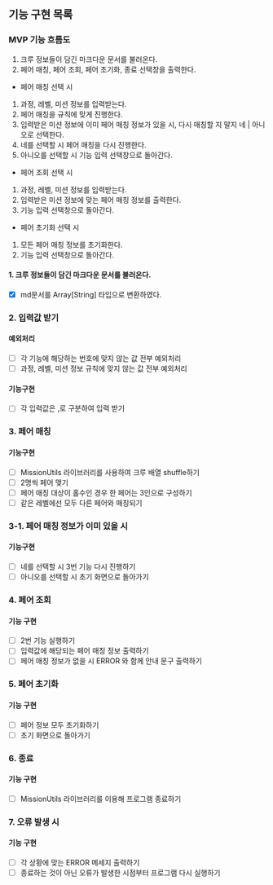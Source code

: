 ## 기능 구현 목록

### MVP 기능 흐름도

1. 크루 정보들이 담긴 마크다운 문서를 불러온다.
2. 페어 매칭, 페어 조회, 페어 초기화, 종료 선택창을 출력한다.

- 페어 매칭 선택 시

1. 과정, 레벨, 미션 정보를 입력받는다.
2. 페어 매칭을 규칙에 맞게 진행한다.
3. 입력받은 미션 정보에 이미 페어 매칭 정보가 있을 시, 다시 매칭할 지 말지 네 | 아니오로 선택한다.
4. 네를 선택할 시 페어 매칭을 다시 진행한다.
5. 아니오를 선택할 시 기능 입력 선택창으로 돌아간다.

- 페어 조회 선택 시

1. 과정, 레벨, 미션 정보를 입력받는다.
2. 입력받은 미션 정보에 맞는 페어 매칭 정보를 출력한다.
3. 기능 입력 선택창으로 돌아간다.

- 페어 초기화 선택 시

1. 모든 페어 매칭 정보를 초기화한다.
2. 기능 입력 선택창으로 돌아간다.

#### 1. 크루 정보들이 담긴 마크다운 문서를 불러온다.

- [x] md문서를 Array[String] 타입으로 변환하였다.

### 2. 입력값 받기

#### 예외처리

- [ ] 각 기능에 해당하는 번호에 맞지 않는 값 전부 예외처리
- [ ] 과정, 레벨, 미션 정보 규칙에 맞지 않는 값 전부 예외처리

#### 기능구현

- [ ] 각 입력값은 ,로 구분하여 입력 받기

### 3. 페어 매칭

#### 기능구현

- [ ] MissionUtils 라이브러리를 사용하여 크루 배열 shuffle하기
- [ ] 2명씩 페어 맺기
- [ ] 페어 매칭 대상이 홀수인 경우 한 페어는 3인으로 구성하기
- [ ] 같은 레벨에선 모두 다른 페어와 매칭되기

### 3-1. 페어 매칭 정보가 이미 있을 시

#### 기능구현

- [ ] 네를 선택할 시 3번 기능 다시 진행하기
- [ ] 아니오를 선택할 시 초기 화면으로 돌아가기

### 4. 페어 조회

#### 기능 구현

- [ ] 2번 기능 실행하기
- [ ] 입력값에 해당되는 페어 매칭 정보 출력하기
- [ ] 페어 매칭 정보가 없을 시 ERROR 와 함께 안내 문구 출력하기

### 5. 페어 초기화

#### 기능 구현

- [ ] 페어 정보 모두 초기화하기
- [ ] 초기 화면으로 돌아가기

### 6. 종료

#### 기능 구현

- [ ] MissionUtils 라이브러리를 이용해 프로그램 종료하기

### 7. 오류 발생 시

#### 기능 구현

- [ ] 각 상황에 맞는 ERROR 메세지 출력하기
- [ ] 종료하는 것이 아닌 오류가 발생한 시점부터 프로그램 다시 실행하기
